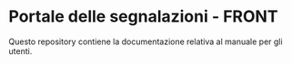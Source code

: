 Portale delle segnalazioni - FRONT
==================================

Questo repository contiene la documentazione relativa al manuale per gli utenti. 
